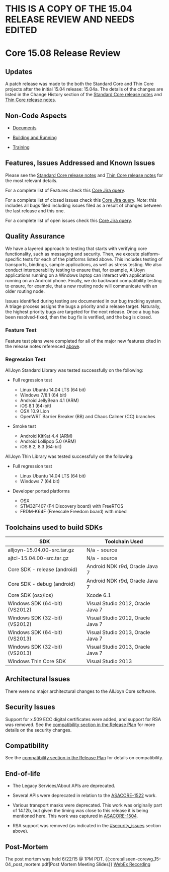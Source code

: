 # THIS IS A COPY OF THE 15.04 RELEASE REVIEW AND NEEDS EDITED

# Core 15.08 Release Review

## Updates
A patch release was made to the both the Standard Core and Thin Core projects after the initial 15.04 release: 15.04a.  The details of the changes are listed in the Change History section of the [Standard Core release notes](https///git.allseenalliance.org/cgit/core/alljoyn.git/tree/alljoyn_core/docs/ReleaseNotes.txt?h=RB15.04) and [Thin Core release notes](https///git.allseenalliance.org/cgit/core/ajtcl.git/tree/ReleaseNotes.txt?h=RB15.04). 

## Non-Code Aspects


*  [Documents](https///allseenalliance.org/developer-resources/alljoyn/docsdownloads)

*  [Building and Running](develop/building_and_running)

*  [Training](/training)

## Features, Issues Addressed and Known Issues

Please see the [Standard Core release notes](https///git.allseenalliance.org/cgit/core/alljoyn.git/plain/alljoyn_core/docs/ReleaseNotes.txt?h=RB15.04) and [Thin Core release notes](https///git.allseenalliance.org/cgit/core/ajtcl.git/tree/ReleaseNotes.txt?h=RB15.04) for the most relevant details.

For a complete list of Features check this [Core Jira query](https///jira.allseenalliance.org/issues/?jql=project%20%3D%20ASACORE%20AND%20issuetype%20%3D%20%22New%20Feature%22%20AND%20fixVersion%20%3D%20%2215.04%22%20AND%20status%20%3D%20Closed).

For a complete list of closed issues check this [Core Jira query](https///jira.allseenalliance.org/issues/?jql=project%20%3D%20ASACORE%20AND%20resolution%20in%28done%2C%20fixed%29%20AND%20TYPE%20in%20%28Bug%29%20and%20fixVersion%20in%20%28%2215.04%22%29%20ORDER%20BY%20priority%20DESC%2C%20key%20ASC). *Note*: this includes all bugs filed including issues filed as a result of changes between the last release and this one.

For a complete list of open issues check this [Core Jira query](https///jira.allseenalliance.org/issues/?jql=project%20%3D%20ASACORE%20AND%20resolution%3DUnresolved%20AND%20TYPE%20in%20%28Bug%2C%20Task%29%20ORDER%20BY%20priority%20DESC%2C%20key%20ASC).


## Quality Assurance

We have a layered approach to testing that starts with verifying core functionality, such as messaging and security. Then, we execute platform-specific tests for each of the platforms listed above. This includes testing of transports, bindings, sample applications, as well as stress testing. We also conduct interoperability testing to ensure that, for example, AllJoyn applications running on a Windows laptop can interact with applications running on an Android phone. Finally, we do backward compatibility testing to ensure, for example, that a new routing node will communicate with an older routing node. 

Issues identified during testing are documented in our bug tracking system. A triage process assigns the bugs a priority and a release target. Naturally, the highest priority bugs are targeted for the next release. Once a bug has been resolved-fixed, then the bug fix is verified, and the bug is closed. 

### Feature Test

Feature test plans were completed for all of the major new features cited in the release notes referenced [above](#features_issues_addressed_and_known_issues).

### Regression Test

AllJoyn Standard Library was tested successfully on the following:


*  Full regression test
    * Linux Ubuntu 14.04 LTS (64 bit)
    * Windows 7/8.1 (64 bit)
    * Android JellyBean 4.1 (ARM)
    * iOS 8.1 (64-bit)
    * OSX 10.9 Lion
    * OpenWRT Barrier Breaker (BB) and Chaos Calmer (CC) branches

*  Smoke test
    * Android KitKat 4.4 (ARM)
    * Android Lollipop 5.0 (ARM)
    * iOS 8.2, 8.3 (64-bit)

AllJoyn Thin Library was tested successfully on the following:


*  Full regression test
    * Linux Ubuntu 14.04 LTS (64 bit)
    * Windows 7 (64 bit)


*  Developer ported platforms
    * OSX
    * STM32F407 (F4 Discovery board) with FreeRTOS
    * FRDM-K64F (Freescale Freedom board) with mbed


##  Toolchains used to build SDKs

 | SDK                           | Toolchain Used                    | 
 | ---                           | --------------                    | 
 | alljoyn-15.04.00-src.tar.gz   | N/a - source                      | 
 | ajtcl-15.04.00-src.tar.gz     | N/a - source                      | 
 | Core SDK - release (android)  | Android NDK r9d, Oracle Java 7    | 
 | Core SDK - debug (android)    | Android NDK r9d, Oracle Java 7    | 
 | Core SDK (osx/ios)            | Xcode 6.1                         | 
 | Windows SDK (64-bit) (VS2012) | Visual Studio 2012, Oracle Java 7 | 
 | Windows SDK (32-bit) (VS2012) | Visual Studio 2012, Oracle Java 7 | 
 | Windows SDK (64-bit) (VS2013) | Visual Studio 2013, Oracle Java 7 | 
 | Windows SDK (32-bit) (VS2013) | Visual Studio 2013, Oracle Java 7 | 
 | Windows Thin Core SDK         | Visual Studio 2013                | 
    

## Architectural Issues

There were no major architectural changes to the AllJoyn Core software.

## Security Issues

Support for x.509 ECC digital certificates were added, and support for RSA was removed.  See the [compatibility section in the Release Plan](core_15.04_release_plan#compatibility_with_previous_releases) for more details on the security changes.

## Compatibility

See the [compatibility section in the Release Plan](core_15.04_release_plan#compatibility_with_previous_releases) for details on compatibility.

## End-of-life


*  The Legacy Services/About APIs are deprecated.

*  Several APIs were deprecated in relation to the [ASACORE-1522](https///jira.allseenalliance.org/browse/ASACORE-1522) work.

*  Various transport masks were deprecated.  This work was originally part of 14.12b, but given the timing was close to this release it is being mentioned here. This work was captured in [ASACORE-1504](https///jira.allseenalliance.org/browse/ASACORE-1504).

*  RSA support was removed (as indicated in the [#security_issues](#security_issues) section above).
## Post-Mortem

The post mortem was held 6/22/15 @ 1PM PDT. {{:core:allseen-corewg_15-04_post_mortem.pdf|Post Mortem Meeting Slides}} [WebEx Recording](https///meetings.webex.com/collabs/url/9lIHQSNGgSoWkDxlwO5BC3rxHrqjguiu9Sti_NBmFAe00000)

